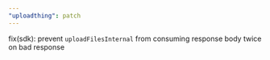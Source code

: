 ```yaml
---
"uploadthing": patch
---
```


fix(sdk): prevent `uploadFilesInternal` from consuming response body twice on bad response
